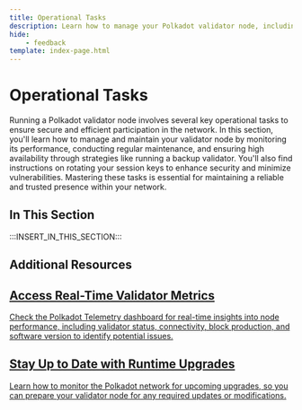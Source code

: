 ```yaml
---
title: Operational Tasks
description: Learn how to manage your Polkadot validator node, including monitoring performance, running a backup validator for maintenance, and rotating keys.
hide: 
    - feedback
template: index-page.html
---
```


# Operational Tasks

Running a Polkadot validator node involves several key operational tasks to ensure secure and efficient participation in the network. In this section, you'll learn how to manage and maintain your validator node by monitoring its performance, conducting regular maintenance, and ensuring high availability through strategies like running a backup validator. You'll also find instructions on rotating your session keys to enhance security and minimize vulnerabilities. Mastering these tasks is essential for maintaining a reliable and trusted presence within your network.

## In This Section

:::INSERT_IN_THIS_SECTION:::

## Additional Resources

<div class="subsection-wrapper">
  <div class="card">
    <a href="https://telemetry.polkadot.io/">
      <h2 class="title">Access Real-Time Validator Metrics</h2>
      <p class="description">Check the Polkadot Telemetry dashboard for real-time insights into node performance, including validator status, connectivity, block production, and software version to identify potential issues.</p>
    </a>
  </div>
    <div class="card">
    <a href="https://wiki.polkadot.network/docs/learn-runtime-upgrades#monitoring-runtime-changes">
      <h2 class="title">Stay Up to Date with Runtime Upgrades</h2>
      <p class="description">Learn how to monitor the Polkadot network for upcoming upgrades, so you can prepare your validator node for any required updates or modifications.</p>
    </a>
  </div>
</div>

